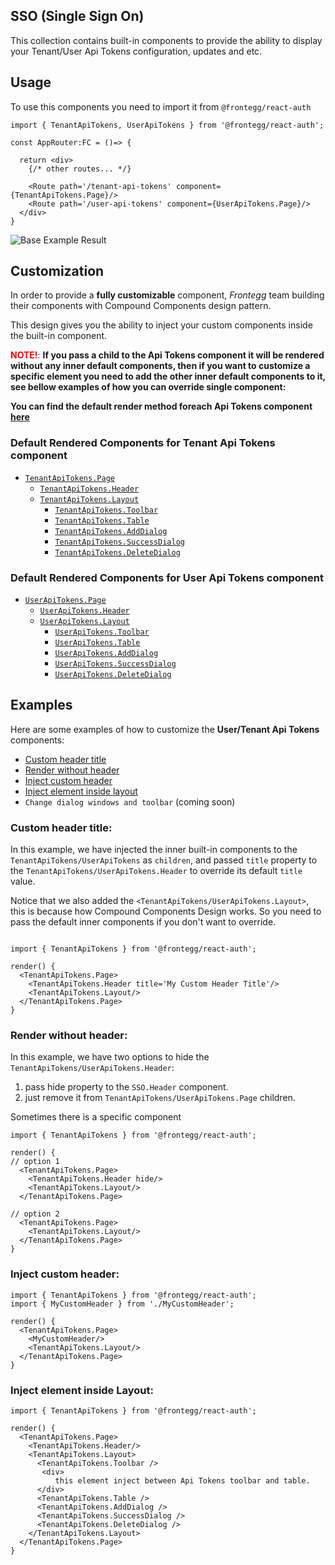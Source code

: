 ## SSO (Single Sign On)
This collection contains built-in components to provide the ability to display your Tenant/User Api Tokens configuration, updates and etc.

## Usage

To use this components you need to import it from `@frontegg/react-auth`

```tsx
import { TenantApiTokens, UserApiTokens } from '@frontegg/react-auth';

const AppRouter:FC = ()=> {

  return <div>
    {/* other routes... */}

    <Route path='/tenant-api-tokens' component={TenantApiTokens.Page}/>
    <Route path='/user-api-tokens' component={UserApiTokens.Page}/>
  </div>
}
```

![Base Example Result](imgs/api-tokens-basic-example.png)

## Customization

In order to provide a **fully customizable** component, *Frontegg* team building their components with Compound Components design pattern.

This design gives you the ability to inject your custom components inside the built-in component.

<font color='red'>**NOTE!**:</font> **If you pass a child to the Api Tokens component
it will be rendered without any inner default components, then if you want to customize a specific element
you need to add the other inner default components to it, see bellow examples of how
you can override single component:**

**You can find the default render method foreach Api Tokens component [here](#default-rendered-components)**

### Default Rendered Components for Tenant Api Tokens component

- [`TenantApiTokens.Page`](./TenantApiTokens/TenantApiTokensPage.tsx)
  - [`TenantApiTokens.Header`](./components/ApiTokensHeader.tsx)
  - [`TenantApiTokens.Layout`](./components/ApiTokensLayout.tsx)
    - [`TenantApiTokens.Toolbar`](./components/ApiTokensTableToolbar.tsx)
    - [`TenantApiTokens.Table`](./components/ApiTokensTableComponent.tsx)
    - [`TenantApiTokens.AddDialog`](./components/ApiTokensAddDialog.tsx)
    - [`TenantApiTokens.SuccessDialog`](./components/SuccessDialog.tsx)
    - [`TenantApiTokens.DeleteDialog`](./components/ApiTokensDeleteDialog.tsx)

### Default Rendered Components for User Api Tokens component

- [`UserApiTokens.Page`](./UserApiTokens/UserApiTokensPagePage.tsx)
  - [`UserApiTokens.Header`](./components/ApiTokensHeader.tsx)
  - [`UserApiTokens.Layout`](./components/ApiTokensLayout.tsx)
    - [`UserApiTokens.Toolbar`](./components/ApiTokensTableToolbar.tsx)
    - [`UserApiTokens.Table`](./components/ApiTokensTableComponent.tsx)
    - [`UserApiTokens.AddDialog`](./components/ApiTokensAddDialog.tsx)
    - [`UserApiTokens.SuccessDialog`](./components/SuccessDialog.tsx)
    - [`UserApiTokens.DeleteDialog`](./components/ApiTokensDeleteDialog.tsx)



## Examples

Here are some examples of how to customize the **User/Tenant Api Tokens** components:

- [Custom header title](#custom-header-title)
- [Render without header](#render-header-title)
- [Inject custom header](#inject-custom-header)
- [Inject element inside layout](#inject-element-inside-layout)
- `Change dialog windows and toolbar` (coming soon)

### Custom header title:

In this example, we have injected the inner built-in components to the `TenantApiTokens/UserApiTokens` as `children`,
and passed `title` property to the `TenantApiTokens/UserApiTokens.Header` to override its default `title` value.

Notice that we also added the `<TenantApiTokens/UserApiTokens.Layout>`, this is because how Compound Components Design works.
So you need to pass the default inner components if you don't want to override.
```tsx

import { TenantApiTokens } from '@frontegg/react-auth';

render() {
  <TenantApiTokens.Page>
    <TenantApiTokens.Header title='My Custom Header Title'/>
    <TenantApiTokens.Layout/>
  </TenantApiTokens.Page>
}
```

### Render without header:

In this example, we have two options to hide the `TenantApiTokens/UserApiTokens.Header`:
1. pass hide property to the `SSO.Header` component.
2. just remove it from `TenantApiTokens/UserApiTokens.Page` children.

Sometimes there is a specific component
```tsx
import { TenantApiTokens } from '@frontegg/react-auth';

render() {
// option 1
  <TenantApiTokens.Page>
    <TenantApiTokens.Header hide/>
    <TenantApiTokens.Layout/>
  </TenantApiTokens.Page>

// option 2
  <TenantApiTokens.Page>
    <TenantApiTokens.Layout/>
  </TenantApiTokens.Page>
}
```

### Inject custom header:

```tsx
import { TenantApiTokens } from '@frontegg/react-auth';
import { MyCustomHeader } from './MyCustomHeader';

render() {
  <TenantApiTokens.Page>
    <MyCustomHeader/>
    <TenantApiTokens.Layout/>
  </TenantApiTokens.Page>
}

```


### Inject element inside Layout:

```tsx
import { TenantApiTokens } from '@frontegg/react-auth';

render() {
  <TenantApiTokens.Page>
    <TenantApiTokens.Header/>
    <TenantApiTokens.Layout>
      <TenantApiTokens.Toolbar />
       <div>
          this element inject between Api Tokens toolbar and table.
      </div>
      <TenantApiTokens.Table />
      <TenantApiTokens.AddDialog />
      <TenantApiTokens.SuccessDialog />
      <TenantApiTokens.DeleteDialog />
    </TenantApiTokens.Layout>
  </TenantApiTokens.Page>
}

```





